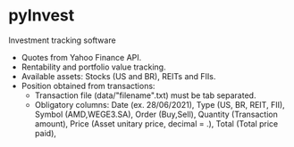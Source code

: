 # pyInvest

Investment tracking software

- Quotes from Yahoo Finance API.
- Rentability and portfolio value tracking.
- Available assets: Stocks (US and BR), REITs and FIIs.
- Position obtained from transactions:
	- Transaction file (data/"filename".txt) must be tab separated.
	- Obligatory columns:
		Date (ex. 28/06/2021),
		Type (US, BR, REIT, FII),	
		Symbol (AMD,WEGE3.SA),
		Order (Buy,Sell),
		Quantity (Transaction amount),
		Price (Asset unitary price, decimal = .),
		Total (Total price paid),

